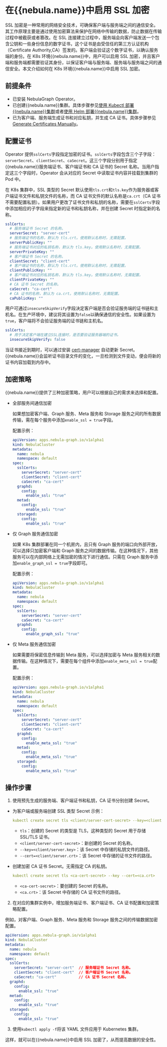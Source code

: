 # 在{{nebula.name}}中启用 SSL 加密

SSL 加密是一种常用的网络安全技术，可确保客户端与服务端之间的通信安全。其工作原理主要是通过使用加密算法来保护在网络中传输的数据，防止数据在传输过程中被截获或者篡改。在 SSL 连接建立过程中，服务端会向客户端发送一个包含公钥和一些身份信息的数字证书，这个证书是由受信任的第三方认证机构（Certificate Authority,CA）签发的。客户端会验证这个数字证书，以确认服务端的身份。在 K8s 环境{{nebula.name}}中，用户可以启用 SSL 加密，并且客户端和服务端都需要验证其身份，以保证客户端与服务端、服务端与服务端之间的通信安全。本文介绍如何在 K8s 环境{{nebula.name}}中启用 SSL 加密。

## 前提条件

- 已安装 NebulaGraph Operator。
- 已创建{{nebula.name}}集群。具体步骤参见[使用 Kubectl 部署{{nebula.name}}集群](../3.deploy-nebula-graph-cluster/3.1create-cluster-with-kubectl.md)或者[使用 Helm 部署{{nebula.name}}集群](../3.deploy-nebula-graph-cluster/3.2create-cluster-with-helm.md)。
- 已为客户端、服务端生成证书和对应私钥，并生成 CA 证书。具体步骤参见 [Generate Certificates Manually](https://kubernetes.io/docs/tasks/administer-cluster/certificates/)。


## 配置证书

Operator 提供`sslCerts`字段指定加密的证书。`sslCerts`字段包含三个子字段：`serverSecret`、`clientSecret`、`caSecret`。这三个字段分别用于指定{{nebula.name}}服务端证书、客户端证书和 CA 证书的 Secret 名称。当用户指定这三个字段时，Operator 会从对应的 Secret 中读取证书内容并挂载到集群的 Pod 中。

在 K8s 集群中，SSL 类型的 Secret 默认使用`tls.crt`和`tls.key`作为服务器或客户端证书文件和私钥文件的名称，而 CA 证书文件的默认名称是`ca.crt`（CA 证书不需要配置私钥）。如果用户更改了证书文件和私钥的名称，需要在`sslCerts`字段中添加相应的子字段来指定新的证书和私钥名称，并在创建 Secret 时指定新的名称。

```yaml
sslCerts:
  # 服务端证书 Secret 的名称。
  serverSecret: "server-cert"
  # 服务端证书的名称，默认为 tls.crt。使用默认名称时，无需配置。
  serverPublicKey: ""
  # 服务端证书对应的私钥名称，默认为 tls.key。使用默认名称时，无需配置。
  serverPrivateKey: ""
  # 客户端证书 Secret 的名称。
  clientSecret: "client-cert"
  # 客户端证书的名称，默认为 tls.crt。使用默认名称时，无需配置。
  clientPublicKey: ""
  # 客户端证书对应的私钥名称，默认为 tls.key。使用默认名称时，无需配置。
  clientPrivateKey: ""
  # CA 证书 Secret 的名称。
  caSecret: "ca-cert"
  # CA 证书的名称，默认为 ca.crt。使用默认名称时，无需配置。
  caPublicKey: ""
```

用户可通过`insecureSkipVerify`字段决定客户端是否会验证服务端的证书链和主机名。在生产环境中，建议将其设置为`false`以确保通信的安全性。如果设置为`true`，客户端将不会验证服务端的证书链和主机名。

```yaml
sslCerts:
  # 用于决定客户端在建立SSL连接时，是否要验证服务器端的证书。
  insecureSkipVerify: false 
```

当证书接近到期时，可以通过安装 [cert-manager](https://cert-manager.io/docs/installation/supported-releases/) 自动更新 Secret。{{nebula.name}}会监听证书目录文件的变化，一旦检测到文件变动，便会将新的证书内容加载到内存中。

## 加密策略

{{nebula.name}}提供了三种加密策略，用户可以根据自己的需求来选择和配置。

- 全部服务间通信加密

  如果想加密客户端、Graph 服务、Meta 服务和 Storage 服务之间的所有数据传输，需在每个服务中添加`enable_ssl = true`字段。

  配置示例：

  ```yaml
  apiVersion: apps.nebula-graph.io/v1alpha1
  kind: NebulaCluster
  metadata:
    name: nebula
    namespace: default
  spec:
    sslCerts:
      serverSecret: "server-cert"
      clientSecret: "client-cert"
      caSecret: "ca-cert"
    graphd:
      config:
        enable_ssl: "true"
    metad:
      config:
        enable_ssl: "true"
    storaged:
      config:
        enable_ssl: "true"
  ```

- 仅 Graph 服务通信加密
  
  如果 K8s 集群部署在同一个机房内，且只有 Graph 服务的端口向外部开放，可以选择只加密客户端和 Graph 服务之间的数据传输。在这种情况下，其他服务可以在内部网络上无需加密的情况下进行通信。只需在 Graph 服务中添加`enable_graph_ssl = true`字段即可。

  配置示例：

  ```yaml
  apiVersion: apps.nebula-graph.io/v1alpha1
  kind: NebulaCluster
  metadata:
    name: nebula
    namespace: default
  spec:
    sslCerts:
      serverSecret: "server-cert"
      caSecret: "ca-cert"
    graphd:
      config:
        enable_graph_ssl: "true"
  ```

- 仅 Meta 服务通信加密
  
  如果需要将保密信息传输到 Meta 服务，可以选择加密与 Meta 服务相关的数据传输。在这种情况下，需要在每个组件中添加`enable_meta_ssl = true`配置。

  配置示例：

  ```yaml
  apiVersion: apps.nebula-graph.io/v1alpha1
  kind: NebulaCluster
  metadata:
    name: nebula
    namespace: default
  spec:
    sslCerts:
      serverSecret: "server-cert"
      clientSecret: "client-cert"
      caSecret: "ca-cert"
    graphd:
      config:
        enable_meta_ssl: "true"
    metad:
      config:
        enable_meta_ssl: "true"
    storaged:
      config:
        enable_meta_ssl: "true"
  ```

## 操作步骤

1. 使用预先生成的服务端、客户端证书和私钥，CA 证书分别创建 Secret。

  - 为客户端或服务端创建 SSL 类型 Secret 示例：

    ```yaml
    kubectl create secret tls <client/server-cert-secret> --key=<client/server.key> --cert=<client/server.crt>
    ```

    - `tls`：创建的 Secret 的类型是 TLS，这种类型的 Secret 用于存储 SSL/TLS 证书。
    - `<client/server-cert-secret>`：新创建的 Secret 的名称。
    - `--key=<client/server.key>`：该 Secret 中存储的私钥文件的路径。
    - `--cert=<client/server.crt>`：该 Secret 中存储的证书文件的路径。

  - 创建加密 CA 证书 Secret。无需指定 CA 的私钥。
    
    ```yaml
    kubectl create secret tls <ca-cert-secret> --key --cert=<ca.crt>
    ```

    - `<ca-cert-secret>`：要创建的 Secret 的名称。
    - `<ca.crt>`：该 Secret 中存储的 CA 证书文件的路径。
    

2. 在对应的集群实例中，增加服务端证书、客户端证书、CA 证书配置和加密策略配置。
   
  例如，对客户端、Graph 服务、Meta 服务和 Storage 服务之间的传输数据加密配置。

  ```yaml
  apiVersion: apps.nebula-graph.io/v1alpha1
  kind: NebulaCluster
  metadata:
    name: nebula
    namespace: default
  spec:
    sslCerts:
      serverSecret: "server-cert"  // 服务端证书 Secret 名称。
      clientSecret: "client-cert"  // 客户端证书 Secret 名称。
      caSecret: "ca-cert"          // CA 证书 Secret 名称。
    graphd:
      config:
        enable_ssl: "true"
    metad:
      config:
        enable_ssl: "true"
    storaged:
      config:
        enable_ssl: "true"
  ```

3. 使用`kubectl apply -f`将该 YAML 文件应用于 Kubernetes 集群。

这样，就可以在{{nebula.name}}中启用 SSL 加密了，从而提高数据的安全性。
